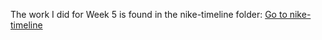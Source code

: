 The work I did for Week 5 is found in the nike-timeline folder:
[Go to nike-timeline](../docs/nike-timeline/)